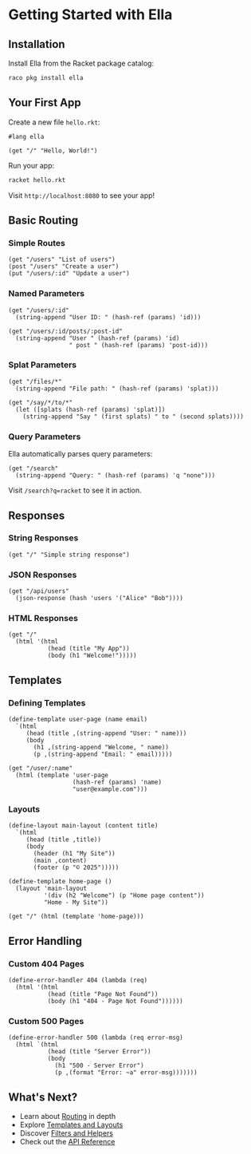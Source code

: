 # Getting Started with Ella

## Installation

Install Ella from the Racket package catalog:

```bash
raco pkg install ella
```

## Your First App

Create a new file `hello.rkt`:

```racket
#lang ella

(get "/" "Hello, World!")
```

Run your app:

```bash
racket hello.rkt
```

Visit `http://localhost:8080` to see your app!

## Basic Routing

### Simple Routes

```racket
(get "/users" "List of users")
(post "/users" "Create a user")
(put "/users/:id" "Update a user")
```

### Named Parameters

```racket
(get "/users/:id" 
  (string-append "User ID: " (hash-ref (params) 'id)))

(get "/users/:id/posts/:post-id"
  (string-append "User " (hash-ref (params) 'id) 
                 " post " (hash-ref (params) 'post-id)))
```

### Splat Parameters

```racket
(get "/files/*"
  (string-append "File path: " (hash-ref (params) 'splat)))

(get "/say/*/to/*"
  (let ([splats (hash-ref (params) 'splat)])
    (string-append "Say " (first splats) " to " (second splats))))
```

### Query Parameters

Ella automatically parses query parameters:

```racket
(get "/search"
  (string-append "Query: " (hash-ref (params) 'q "none")))
```

Visit `/search?q=racket` to see it in action.

## Responses

### String Responses

```racket
(get "/" "Simple string response")
```

### JSON Responses

```racket
(get "/api/users" 
  (json-response (hash 'users '("Alice" "Bob"))))
```

### HTML Responses

```racket
(get "/" 
  (html '(html
           (head (title "My App"))
           (body (h1 "Welcome!")))))
```

## Templates

### Defining Templates

```racket
(define-template user-page (name email)
  `(html
     (head (title ,(string-append "User: " name)))
     (body
       (h1 ,(string-append "Welcome, " name))
       (p ,(string-append "Email: " email)))))

(get "/user/:name"
  (html (template 'user-page 
                  (hash-ref (params) 'name)
                  "user@example.com")))
```

### Layouts

```racket
(define-layout main-layout (content title)
  `(html
     (head (title ,title))
     (body
       (header (h1 "My Site"))
       (main ,content)
       (footer (p "© 2025")))))

(define-template home-page ()
  (layout 'main-layout
          '(div (h2 "Welcome") (p "Home page content"))
          "Home - My Site"))

(get "/" (html (template 'home-page)))
```

## Error Handling

### Custom 404 Pages

```racket
(define-error-handler 404 (lambda (req)
  (html '(html
           (head (title "Page Not Found"))
           (body (h1 "404 - Page Not Found"))))))
```

### Custom 500 Pages

```racket
(define-error-handler 500 (lambda (req error-msg)
  (html `(html
           (head (title "Server Error"))
           (body 
             (h1 "500 - Server Error")
             (p ,(format "Error: ~a" error-msg)))))))
```

## What's Next?

- Learn about [Routing](routing.md) in depth
- Explore [Templates and Layouts](templates.md)
- Discover [Filters and Helpers](filters-helpers.md)
- Check out the [API Reference](../API.md)